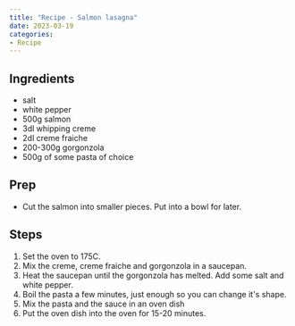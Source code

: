 ```yaml
---
title: "Recipe - Salmon lasagna"
date: 2023-03-19
categories:
- Recipe
---
```


## Ingredients
* salt
* white pepper
* 500g salmon
* 3dl whipping creme
* 2dl creme fraiche
* 200-300g gorgonzola
* 500g of some pasta of choice

## Prep
* Cut the salmon into smaller pieces. Put into a bowl for later.

## Steps
1. Set the oven to 175C.
2. Mix the creme, creme fraiche and gorgonzola in a saucepan.
3. Heat the saucepan until the gorgonzola has melted. Add some salt and white pepper.
4. Boil the pasta a few minutes, just enough so you can change it's shape.
5. Mix the pasta and the sauce in an oven dish
6. Put the oven dish into the oven for 15-20 minutes.
